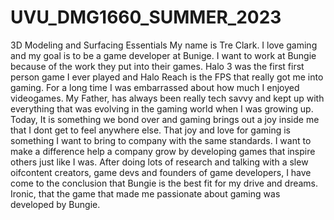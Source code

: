 # UVU_DMG1660_SUMMER_2023
3D Modeling and Surfacing Essentials
My name is Tre Clark. I love gaming and my goal is to be a game developer at Bunige.
I want to work at Bungie because of the work they put into their games. Halo 3 was the first first person game I ever played and Halo Reach is the FPS that really got me into gaming. 
For a long time I was embarrassed about how much I enjoyed videogames. My Father, has always been really tech savvy and kept up with everything that was evolving in the gaming world when I was growing up. Today, It is something we bond over and gaming brings out a joy inside me that I dont get to feel anywhere else. 
That joy and love for gaming is something I want to bring to company with the same standards. I want to make a difference help a company grow by developing games that inspire others just like I was. After doing lots of research and talking with a slew oifcontent creators, game devs and founders of game developers, I have come to the conclusion that Bungie is the best fit for my drive and dreams.
Ironic, that the game that made me passionate about gaming was developed by Bungie.
